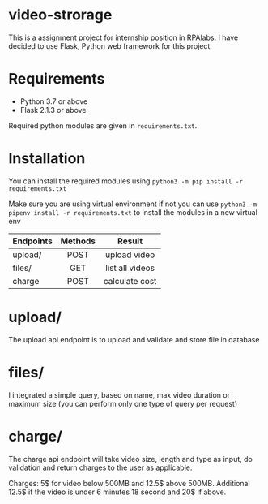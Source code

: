 # video-strorage
This is a assignment project for internship position in RPAlabs. I have decided to use Flask, Python web framework for this project.


# Requirements

- Python 3.7 or above
- Flask 2.1.3 or above


Required python modules are given in `requirements.txt`.

# Installation

You can install the required modules using 
`python3 -m pip install -r requirements.txt`

Make sure you are using virtual environment if not you can use 
`python3 -m pipenv install -r requirements.txt`
to install the modules in a new virtual env


| Endpoints     | Methods       | Result            |
| ------------- |:-------------:| :----------------:|
| upload/       | POST          | upload video      |
| files/        | GET           | list all videos   |
| charge        | POST          | calculate cost    |
# upload/

The upload api endpoint is to upload and validate and store file in database


# files/

 I integrated a simple query, based on name, max video duration or maximum size (you can perform only one type of query per request)



# charge/ 

The charge api endpoint will take video size, length and type as input, do validation and return charges to the user as applicable.


Charges: 5$ for video below 500MB and 12.5$ above 500MB. Additional 12.5$ if the video is under 6 minutes 18 second and 20$ if above.